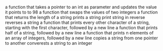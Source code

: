 a function that takes a pointer to an int as parameter and updates the value it points to to 98
a function that swaps the values of two integers
a function that returns the length of a string
prints a string
print string in reverse
reverses a string
a function that prints every other character of a string, starting with the first character, followed by a new line
a function that prints half of a string, followed by a new line
a function that prints n elements of an array of integers, followed by a new line
copies a string from one pointer to another
converests a string to an integer

